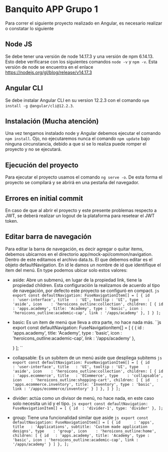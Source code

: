 # Banquito APP Grupo 1
Para correr el siguiente proyecto realizado en Angular, es necesario realizar o constatar lo siguiente

## Node JS
Se debe tener una versión de node 14.17.3 y una versión de npm 6.14.13. Esto debe verificarse con los siguientes comandos ``node -v`` y ``npm -v``.
Esta versión de node se encuentra en el enlace https://nodejs.org/gl/blog/release/v14.17.3
## Angular CLI
Se debe instalar Angular CLI en su version 12.2.3 con el comando ``npm install -g @angular/cli@12.2.3``.

## Instalación (Mucha atención)
Una vez tengamos instalado node y Angular  debemos ejecutar el comando ``npm install``. Ojo, no ejecutaremos nunca el comando ``npm update`` bajo ninguna circunstancia, debido a que si se lo realiza puede romper el proyecto y no se ejecutará.

## Ejecución del proyecto
Para ejecutar el proyecto usamos el comando ``ng serve -o``. De esta forma el proyecto se compilará y se abrirá en una pestaña del navegador. 

## Errores en initial commit
En caso de que al abrir el proyecto y este presente problemas respecto a JWT, se deberá realizar un logout de la plataforma para resetear el JWT token.

## Editar barra de navegación
Para editar la barra de navegación, es decir agregar o quitar items, debemos ubicarnos en el directorio app/mock-api/common/navigation. Dentro de este editamos el archivo data.ts. El que debemos editar es el objeto defaultNavigation. 
En id le damos un nombre de id que identifique el item del menú.
En type podemos ubicar solo estos valores:
- aside: Abre un submenú, en lugar de la propiedad link, tiene la propiedad children.
Esta configuración la realizamos de acuerdo al tipo de navegación, por defecto este proyecto se configuró en compact.
``js
export const defaultNavigation: FuseNavigationItem[] = [
    {
        id      : 'user-interface',
        title   : 'UI',
        tooltip : 'UI',
        type    : 'aside',
        icon    : 'heroicons_outline:collection',
        children: [
            {
                id   : 'apps.academy',
                title: 'Academy',
                type : 'basic',
                icon : 'heroicons_outline:academic-cap',
                link : '/apps/academy'
            },
        ]
    }
];
``
- basic: Es un item de menú que lleva a otra parte, no hace nada más.
``js
export const defaultNavigation: FuseNavigationItem[] = [
    {
        {
            id   : 'apps.academy',
            title: 'Academy',
            type : 'basic',
            icon : 'heroicons_outline:academic-cap',
            link : '/apps/academy'
        },
        
    }
];
``
- collapsable: Es un subitem de un menú aside que despliega subitems
``js
export const defaultNavigation: FuseNavigationItem[] = [
    {
        id      : 'user-interface',
        title   : 'UI',
        tooltip : 'UI',
        type    : 'aside',
        icon    : 'heroicons_outline:collection',
        children: [
           {
                id      : 'apps.ecommerce',
                title   : 'ECommerce',
                type    : 'collapsable',
                icon    : 'heroicons_outline:shopping-cart',
                children: [
                    {
                        id   : 'apps.ecommerce.inventory',
                        title: 'Inventory',
                        type : 'basic',
                        link : '/apps/ecommerce/inventory'
                    }
                ]
            },
        ]
    }
];
``
- divider: actúa como un divisor de menú, no hace nada, en este caso solo necesita un id y el tipo.
``js
export const defaultNavigation: FuseNavigationItem[] = [
    {
        id  : 'divider-1',
        type: 'divider'
    },
];
``
- group: Tiene una funcionalidad similar que aside
``js
export const defaultNavigation: FuseNavigationItem[] = [
    {
        id      : 'apps',
        title   : 'Applications',
        subtitle: 'Custom made application designs',
        type    : 'group',
        icon    : 'heroicons_outline:home',
        children: [
            {
                id   : 'apps.academy',
                title: 'Academy',
                type : 'basic',
                icon : 'heroicons_outline:academic-cap',
                link : '/apps/academy'
            }
        ]
    },
];
``
